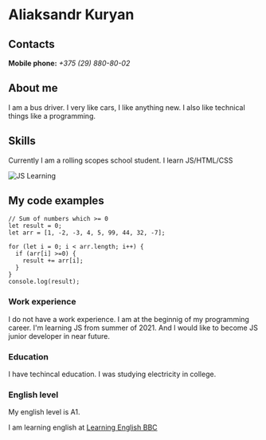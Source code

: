 # Aliaksandr Kuryan


## Contacts
**Mobile phone:**   *+375 (29) 880-80-02*

## About me

I am a bus driver. I very like cars, I like anything new. I also like technical things like a programming.

## Skills
Currently I am a rolling scopes school student. I learn JS/HTML/CSS

![JS Learning](https://hsto.org/webt/9t/9l/vm/9t9lvmkomk56v41_-tso6mohnb0.png)


## My code examples
```
// Sum of numbers which >= 0
let result = 0;
let arr = [1, -2, -3, 4, 5, 99, 44, 32, -7];

for (let i = 0; i < arr.length; i++) {
  if (arr[i] >=0) {
    result += arr[i];
  }
}
console.log(result); 
```

### Work experience
I do not have a work experience.
I am at the beginnig of my programming career. I'm learning JS from summer of 2021. And I would like to become JS junior developer in near future.

### Education
I have techincal education. I was studying electricity in college.

### English level
My english level is A1.

I am learning english at [Learning English BBC](https://www.bbc.co.uk/learningenglish/english/course/emw)
